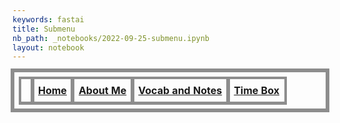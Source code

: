 ```yaml
---
keywords: fastai
title: Submenu
nb_path: _notebooks/2022-09-25-submenu.ipynb
layout: notebook
---
```


<!--
#################################################
### THIS FILE WAS AUTOGENERATED! DO NOT EDIT! ###
#################################################
# file to edit: _notebooks/2022-09-25-submenu.ipynb
-->

<div class="container" id="notebook-container">
        
<div class="cell border-box-sizing text_cell rendered"><div class="inner_cell">
<div class="text_cell_render border-box-sizing rendered_html">
<p><head>
    <style>
        table, th, td, tr {
            margin:auto;
            background-size: 300px;
            outline: 3px solid #8d8d8d;
            border: 3px solid #8d8d8d;
            text-align: left;
            padding: 8px;
            border-collapse: collapse;
        }
    </style>
</head></p>
<table>
    <tr>
        <th><a href="https://ahadb63.github.io/ahadsblog/"></a></th>
        <th><a href="https://ahadb63.github.io/ahadsblog/">Home</a></th>
        <th><a href="https://ahadb63.github.io/ahadsblog/about/">About Me</a></th>
        <th><a href="https://ahadb63.github.io/ahadsblog/Vocab/">Vocab and Notes</a></th>
        <th><a href="https://ahadb63.github.io/ahadsblog/weeklyprogress/2022/09/05/TimeBoxFragment.html">Time Box</a></th>
    </tr>
</table>
</div>
</div>
</div>
</div>
 

